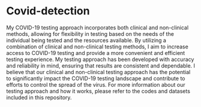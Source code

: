 # Covid-detection
My COVID-19 testing approach incorporates both clinical and non-clinical methods, allowing for flexibility in testing based on the needs of the individual being tested and the resources available.
By utilizing a combination of clinical and non-clinical testing methods, I aim to increase access to COVID-19 testing and provide a more convenient and efficient testing experience.
My testing approach has been developed with accuracy and reliability in mind, ensuring that results are consistent and dependable.
I believe that our clinical and non-clinical testing approach has the potential to significantly impact the COVID-19 testing landscape and contribute to efforts to control the spread of the virus.
For more information about our testing approach and how it works, please refer to the codes and datasets included in this repository.
